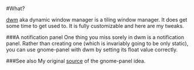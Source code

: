 #What?

[dwm](http://dwm.suckless.org/) aka dynamic window manager is a tiling window manager. It does get some time to get used to. It is fully customizable and here are my tweaks.

###A notification panel
One thing you miss sorely in dwm is a notification panel. Rather than creating one (which is invariably going to be only static), you can use gnome-panel with dwm by setting its float value correctly.

###See also
My original [source](http://holymonkey.com/dwm-with-gnome-guide.html) of the gnome-panel idea.
